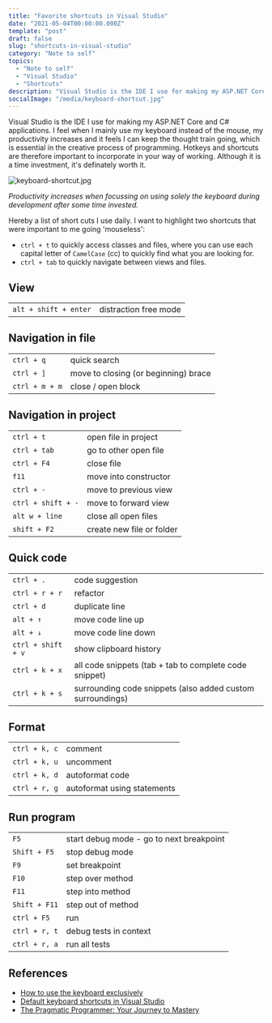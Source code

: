 ```yaml
---
title: "Favorite shortcuts in Visual Studio"
date: "2021-05-04T00:00:00.000Z"
template: "post"
draft: false
slug: "shortcuts-in-visual-studio"
category: "Note to self"
topics:
  - "Note to self"
  - "Visual Studio"
  - "Shortcuts"
description: "Visual Studio is the IDE I use for making my ASP.NET Core and C# applications. I feel when I mainly use my keyboard instead of the mouse, my productivity increases and it feels I can keep the thought train going."
socialImage: "/media/keyboard-shortcut.jpg"
---
```


Visual Studio is the IDE I use for making my ASP.NET Core and C# applications. I feel when I mainly use my keyboard instead of the mouse, my productivity increases and it feels I can keep the thought train going, which is essential in the creative process of programming. Hotkeys and shortcuts are therefore important to incorporate in your way of working. Although it is a time investment, it's definately worth it.

![keyboard-shortcut.jpg](/media/keyboard-shortcut.jpg)

*Productivity increases when focussing on using solely the keyboard during development after some time invested.*

Hereby a list of short cuts I use daily. I want to highlight two shortcuts that were important to me going 'mouseless':

* ```ctrl + t``` to quickly access classes and files, where you can use each capital letter of `CamelCase` (cc) to quickly find what you are looking for.
* ```ctrl + tab``` to quickly navigate between views and files.

## View

|                           |                       |
| ------------------------- | --------------------- |
| ```alt + shift + enter``` | distraction free mode |

## Navigation in file

|                    |                                      |
| ------------------ | ------------------------------------ |
| ```ctrl + q```     | quick search                         |
| ```ctrl + ]```     | move to closing (or beginning) brace |
| ```ctrl + m + m``` | close / open block                   |

## Navigation in project

|                        |                           |
| ---------------------- | ------------------------- |
| ```ctrl + t```         | open file in project      |
| ```ctrl + tab```       | go to other open file     |
| ```ctrl + F4```        | close file                |
| ```f11```              | move into constructor     |
| ```ctrl + -```         | move to previous view     |
| ```ctrl + shift + -``` | move to forward view      |
| ```alt w + line```     | close all open files      |
| ```shift + F2```       | create new file or folder |

## Quick code

|                        |                                                            |
| ---------------------- | ---------------------------------------------------------- |
| ```ctrl + .```         | code suggestion                                            |
| ```ctrl + r + r```     | refactor                                                   |
| ```ctrl + d```         | duplicate line                                             |
| ```alt + ↑```          | move code line up                                          |
| ```alt + ↓```          | move code line down                                        |
| ```ctrl + shift + v``` | show clipboard history                                     |
| ```ctrl + k + x```     | all code snippets (tab + tab to complete code snippet)     |
| ```ctrl + k + s```     | surrounding code snippets (also added custom surroundings) |

## Format

|                   |                             |
| ----------------- | --------------------------- |
| ```ctrl + k, c``` | comment                     |
| ```ctrl + k, u``` | uncomment                   |
| ```ctrl + k, d``` | autoformat code             |
| ```ctrl + r, g``` | autoformat using statements |

## Run program

|                   |                                          |
| ----------------- | ---------------------------------------- |
| ```F5```          | start debug mode - go to next breakpoint |
| ```Shift + F5```  | stop debug mode                          |
| ```F9```          | set breakpoint                           |
| ```F10```         | step over method                         |
| ```F11```         | step into method                         |
| ```Shift + F11``` | step out of method                       |
| ```ctrl + F5```   | run                                      |
| ```ctrl + r, t``` | debug tests in context                   |
| ```ctrl + r, a``` | run all tests                            |

## References

* [How to use the keyboard exclusively](https://docs.microsoft.com/en-us/visualstudio/ide/reference/how-to-use-the-keyboard-exclusively?view=vs-2019)
* [Default keyboard shortcuts in Visual Studio](https://docs.microsoft.com/en-us/visualstudio/ide/default-keyboard-shortcuts-in-visual-studio?view=vs-2019)
* [The Pragmatic Programmer: Your Journey to Mastery](https://www.amazon.com/Pragmatic-Programmer-journey-mastery-Anniversary/dp/0135957052)
